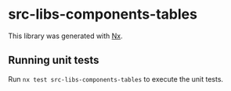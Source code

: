 # src-libs-components-tables

This library was generated with [Nx](https://nx.dev).

## Running unit tests

Run `nx test src-libs-components-tables` to execute the unit tests.
